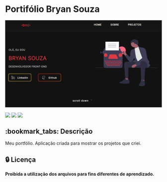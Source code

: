 # Portifólio Bryan Souza

<a href="https://bryansouz.github.io/portifolio-bryan-souza" target="_blank">
<img src="assets/redme1.png"></a>



<div style="display: inline_block">
  
<a href = "mailto:bryan.soares19@hotmail.com"><img src="https://img.shields.io/badge/-Gmail-%23333?style=for-the-badge&logo=gmail&logoColor=white" target="_blank"></a>
<a href="https://www.linkedin.com/in/bryan-souz/" target="_blank"><img src="https://img.shields.io/badge/-LinkedIn-%230077B5?style=for-the-badge&logo=linkedin&logoColor=white" target="_blank"></a>
<a href="https://bryansouz.github.io/portifolio-bryan-souza" target="_blank"><img src="https://img.shields.io/badge/-Portf%C3%B3lio-brown?style=for-the-badge&logo=true" target="_blank"></a>
  
</div>

<h2>:bookmark_tabs: Descrição</h2>
<p>Meu portfólio. Aplicação criada para mostrar os projetos que criei.</p>


<h2>🔒 Licença</h2>
<b>Proibida a utilização dos arquivos para fins diferentes de aprendizado.</b>
